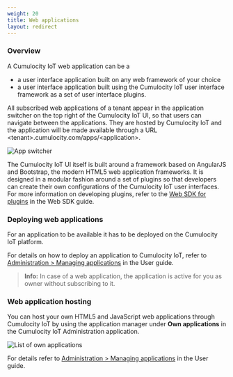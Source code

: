 ```yaml
---
weight: 20
title: Web applications
layout: redirect
---
```


### Overview

A Cumulocity IoT web application can be a

* a user interface application built on any web framework of your choice
* a user interface application built using the Cumulocity IoT user interface framework as a set of user interface plugins.

All subscribed web applications of a tenant appear in the application switcher on the top right of the Cumulocity IoT UI, so that users can navigate between the applications. They are hosted by Cumulocity IoT and the application will be made available through a URL &lt;tenant&gt;.cumulocity.com/apps/&lt;application&gt;.

<img src="/images/users-guide/Administration/admin-app-switcher.png" alt="App switcher">

The Cumulocity IoT UI itself is built around a framework based on AngularJS and Bootstrap, the modern HTML5 web application frameworks. It is designed in a modular fashion around a set of plugins so that developers can create their own configurations of the Cumulocity IoT user interfaces. For more information on developing plugins, refer to the [Web SDK for plugins](/web/introduction) in the Web SDK guide.

### Deploying web applications

For an application to be available it has to be deployed on the Cumulocity IoT platform.

For details on how to deploy an application to Cumulocity IoT, refer to [Administration > Managing applications](/users-guide/administration/#managing-applications) in the User guide.

> **Info:** In case of a web application, the application is active for you as owner without subscribing to it.

### Web application hosting

You can host your own HTML5 and JavaScript web applications through Cumulocity IoT by using the application manager under **Own applications** in the Cumulocity IoT Administration application.

![List of own applications](/images/users-guide/Administration/admin-applications-own.png)

For details refer to  [Administration > Managing applications](/users-guide/administration/#managing-applications) in the User guide. 
